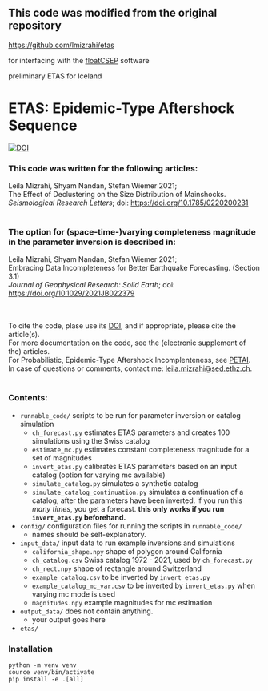 ## This code was modified from the original repository

https://github.com/lmizrahi/etas

for interfacing with the [floatCSEP](https://github.com/cseptesting/floatcsep) software

preliminary ETAS for Iceland 
# ETAS: Epidemic-Type Aftershock Sequence

[![DOI](https://zenodo.org/badge/341629005.svg)](https://zenodo.org/badge/latestdoi/341629005)

### This code was written for the following articles:

Leila Mizrahi, Shyam Nandan, Stefan Wiemer 2021;<br/>The Effect of Declustering on the Size Distribution of Mainshocks.<br/>
_Seismological Research Letters_; doi: https://doi.org/10.1785/0220200231<br/>
<br/>

### The option for (space-time-)varying completeness magnitude in the parameter inversion is described in:

Leila Mizrahi, Shyam Nandan, Stefan Wiemer 2021;<br/> Embracing Data Incompleteness for Better Earthquake Forecasting. (Section 3.1)<br/>
_Journal of Geophysical Research: Solid Earth_; doi: https://doi.org/10.1029/2021JB022379<br/>
<br/>
<br/>

To cite the code, plase use its [DOI](https://zenodo.org/badge/latestdoi/341629005), and if appropriate, please cite the article(s).<br/>
For more documentation on the code, see the (electronic supplement of the) articles.<br/>
For Probabilistic, Epidemic-Type Aftershock Incomplenteness, see [PETAI](https://github.com/lmizrahi/petai).<br/>
In case of questions or comments, contact me: leila.mizrahi@sed.ethz.ch.
<br/>
<br/>

### Contents:

-   <code>runnable_code/</code> scripts to be run for parameter inversion or catalog simulation
    -   <code>ch_forecast.py</code> estimates ETAS parameters and creates 100 simulations using the Swiss catalog
    -   <code>estimate_mc.py</code> estimates constant completeness magnitude for a set of magnitudes
    -   <code>invert_etas.py</code> calibrates ETAS parameters based on an input catalog (option for varying mc available)
    -   <code>simulate_catalog.py</code> simulates a synthetic catalog
    -   <code>simulate_catalog_continuation.py</code> simulates a continuation of a catalog, after the parameters have been inverted. if you run this _many times_, you get a forecast. **this only works if you run <code>invert_etas.py</code> beforehand.**
-   <code>config/</code> configuration files for running the scripts in <code>runnable_code/</code>
    -   names should be self-explanatory.
-   <code>input_data/</code> input data to run example inversions and simulations
    -   <code>california_shape.npy</code> shape of polygon around California
    -   <code>ch_catalog.csv</code> Swiss catalog 1972 - 2021, used by <code>ch_forecast.py</code>    
    -   <code>ch_rect.npy</code> shape of rectangle around Switzerland
    -   <code>example_catalog.csv</code> to be inverted by <code>invert_etas.py</code>
    -   <code>example_catalog_mc_var.csv</code> to be inverted by <code>invert_etas.py</code> when varying mc mode is used
    -   <code>magnitudes.npy</code> example magnitudes for mc estimation
-   <code>output_data/</code> does not contain anything.
    -   your output goes here
-   <code>etas/ </code>

### Installation

```
python -m venv venv
source venv/bin/activate
pip install -e .[all]
```
